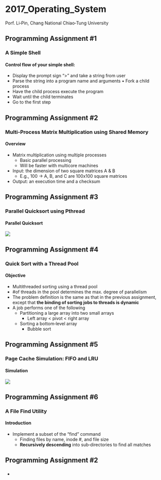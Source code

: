 # 2017_Operating_System
Porf. Li‐Pin, Chang National Chiao‐Tung University
## Programming Assignment #1
### A Simple Shell
#### Control flow of your simple shell:
- Display the prompt sign “>” and take a string from user
- Parse the string into a program name and arguments • Fork a child process
- Have the child process execute the program
- Wait until the child terminates
- Go to the first step


## Programming Assignment #2
### Multi-Process Matrix Multiplication using Shared Memory
#### Overview
-  Matrix multiplication using multiple processes
    -  Basic parallel processing
    -  Will be faster with multicore machines
-  Input: the dimension of two square matrices A & B
    -  E.g., 100 -> A, B, and C are 100x100 square matrices
-  Output: an execution time and a checksum

## Programming Assignment #3
### Parallel Quicksort using Pthread
#### Parallel Quicksort
![](https://i.imgur.com/YJWxT4B.png)

## Programming Assignment #4
### Quick Sort with a Thread Pool
#### Objective
- Multithreaded sorting using a thread pool
- #of threads in the pool determines the max. degree of parallelism
- The problem definition is the same as that in the previous assignment, except that **the binding of sorting jobs to threads is dynamic**
- A job performs one of the following
    - Partitioning a large array into two small arrays
        - Left array < pivot < right array
    - Sorting a bottom‐level array
        - Bubble sort

## Programming Assignment #5
### Page Cache Simulation: FIFO and LRU
#### Simulation
![](https://i.imgur.com/vsb8dXs.png)

## Programming Assignment #6
### A File Find Utility
#### Introduction
- Implement a subset of the “find” command
    - Finding files by name, inode #, and file size
    - **Recursively descending** into sub‐directories to find all matches
## Programming Assignment #2
### 
#### 
- 
